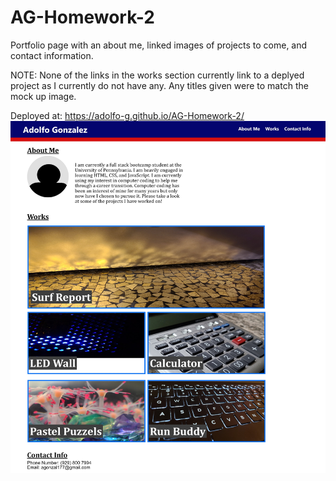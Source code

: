 # AG-Homework-2
Portfolio page with an about me, linked images of projects to come, and contact information.

NOTE: None of the links in the works section currently link to a deplyed project as I currently do not have any. Any titles given were to match the mock up image.

Deployed at: https://adolfo-g.github.io/AG-Homework-2/
![](portfolio-page-preview.jpeg)
